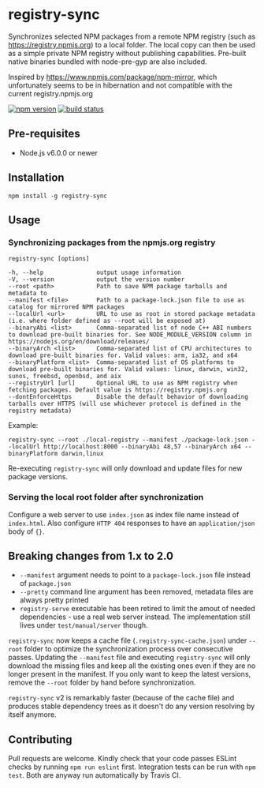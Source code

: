 # registry-sync

Synchronizes selected NPM packages from a remote NPM registry (such as https://registry.npmjs.org) to a local folder.
The local copy can then be used as a simple private NPM registry without publishing capabilities. Pre-built native binaries bundled with node-pre-gyp are also included.

Inspired by https://www.npmjs.com/package/npm-mirror, which unfortunately seems to be in hibernation and not compatible with the current registry.npmjs.org

[![npm version](https://badge.fury.io/js/registry-sync.svg)](https://badge.fury.io/js/registry-sync)
[![build status](https://travis-ci.org/heikkipora/registry-sync.svg?branch=master)](https://travis-ci.org/heikkipora/registry-sync)

## Pre-requisites

- Node.js v6.0.0 or newer

## Installation

    npm install -g registry-sync

## Usage

### Synchronizing packages from the npmjs.org registry

    registry-sync [options]

    -h, --help               output usage information
    -V, --version            output the version number
    --root <path>            Path to save NPM package tarballs and metadata to
    --manifest <file>        Path to a package-lock.json file to use as catalog for mirrored NPM packages
    --localUrl <url>         URL to use as root in stored package metadata (i.e. where folder defined as --root will be exposed at)
    --binaryAbi <list>       Comma-separated list of node C++ ABI numbers to download pre-built binaries for. See NODE_MODULE_VERSION column in https://nodejs.org/en/download/releases/
    --binaryArch <list>      Comma-separated list of CPU architectures to download pre-built binaries for. Valid values: arm, ia32, and x64
    --binaryPlatform <list>  Comma-separated list of OS platforms to download pre-built binaries for. Valid values: linux, darwin, win32, sunos, freebsd, openbsd, and aix
    --registryUrl [url]      Optional URL to use as NPM registry when fetching packages. Default value is https://registry.npmjs.org
    --dontEnforceHttps       Disable the default behavior of downloading tarballs over HTTPS (will use whichever protocol is defined in the registry metadata)

Example:

    registry-sync --root ./local-registry --manifest ./package-lock.json --localUrl http://localhost:8000 --binaryAbi 48,57 --binaryArch x64 --binaryPlatform darwin,linux

Re-executing ```registry-sync``` will only download and update files for new package versions.

### Serving the local root folder after synchronization

Configure a web server to use `index.json` as index file name instead of `index.html`.
Also configure ```HTTP 404``` responses to have an ```application/json``` body of ```{}```.

## Breaking changes from 1.x to 2.0

 - ```--manifest``` argument needs to point to a ```package-lock.json``` file instead of ```package.json```
 - ```--pretty``` command line argument has been removed, metadata files are always pretty printed
 - ```registry-serve``` executable has been retired to limit the amout of needed dependencies - use a real web server instead. The implementation still lives under ```test/manual/server``` though.

```registry-sync``` now keeps a cache file (```.registry-sync-cache.json```) under ```--root``` folder to optimize the synchronization process over consecutive passes.
Updating the ```--manifest``` file and executing ```registry-sync``` will only download the missing files and keep all the existing ones even if they are no longer present in the manifest.
If you only want to keep the latest versions, remove the ```--root``` folder by hand before synchronization.

```registry-sync``` v2 is remarkably faster (because of the cache file) and produces stable dependency trees as it doesn't do any version resolving by itself anymore.

## Contributing

Pull requests are welcome. Kindly check that your code passes ESLint checks by running ```npm run eslint``` first.
Integration tests can be run with ```npm test```. Both are anyway run automatically by Travis CI.
